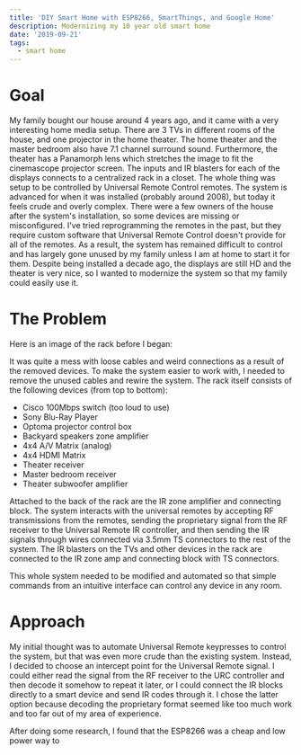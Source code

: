 ```yaml
---
title: 'DIY Smart Home with ESP8266, SmartThings, and Google Home'
description: Modernizing my 10 year old smart home
date: '2019-09-21'
tags:
  - smart home
---
```

# Goal

My family bought our house around 4 years ago, and it came with a very interesting home media setup. There are 3 TVs in different rooms of the house, and one projector in the home theater. The home theater and the master bedroom also have 7.1 channel surround sound. Furthermore, the theater has a Panamorph lens which stretches the image to fit the cinemascope projector screen. The inputs and IR blasters for each of the displays connects to a centralized rack in a closet. The whole thing was setup to be controlled by Universal Remote Control remotes. The system is advanced for when it was installed (probably around 2008), but today it feels crude and overly complex. There were a few owners of the house after the system's installation, so some devices are missing or misconfigured. I've tried reprogramming the remotes in the past, but they require custom software that Universal Remote Control doesn't provide for all of the remotes. As a result, the system has remained difficult to control and has largely gone unused by my family unless I am at home to start it for them. Despite being installed a decade ago, the displays are still HD and the theater is very nice, so I wanted to modernize the system so that my family could easily use it.

# The Problem

Here is an image of the rack before I began:

It was quite a mess with loose cables and weird connections as a result of the removed devices. To make the system easier to work with, I needed to remove the unused cables and rewire the system. The rack itself consists of the following devices (from top to bottom):

* Cisco 100Mbps switch (too loud to use)
* Sony Blu-Ray Player
* Optoma projector control box
* Backyard speakers zone amplifier
* 4x4 A/V Matrix (analog)
* 4x4 HDMI Matrix
* Theater receiver
* Master bedroom receiver
* Theater subwoofer amplifier

Attached to the back of the rack are the IR zone amplifier and connecting block. The system interacts with the universal remotes by accepting RF transmissions from the remotes, sending the proprietary signal from the RF receiver to the Universal Remote IR controller, and then sending the IR signals through wires connected via 3.5mm TS connectors to the rest of the system. The IR blasters on the TVs and other devices in the rack are connected to the IR zone amp and connecting block with TS connectors. 

This whole system needed to be modified and automated so that simple commands from an intuitive interface can control any device in any room.

# Approach

My initial thought was to automate Universal Remote keypresses to control the system, but that was even more crude than the existing system. Instead, I decided to choose an intercept point for the Universal Remote signal. I could either read the signal from the RF receiver to the URC controller and then decode it somehow to repeat it later, or I could connect the IR blocks directly to a smart device and send IR codes through it. I chose the latter option because decoding the proprietary format seemed like too much work and too far out of my area of experience. 

After doing some research, I found that the ESP8266 was a cheap and low power way to
